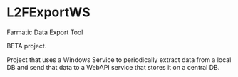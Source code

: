 # L2FExportWS
Farmatic Data Export Tool

BETA project.

Project that uses a Windows Service to periodically extract data from a local DB and send that data 
to a WebAPI service that stores it on a central DB.  

